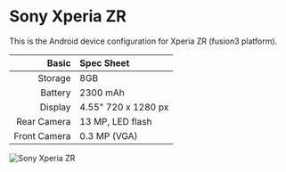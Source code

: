 Sony Xperia ZR
==============

This is the Android device configuration for Xperia ZR (fusion3 platform).

Basic   | Spec Sheet
-------:|:-------------------------
Storage | 8GB
Battery | 2300 mAh
Display | 4.55" 720 x 1280 px
Rear Camera  | 13 MP, LED flash
Front Camera | 0.3 MP (VGA)

![Sony Xperia ZR](http://cdn2.gsmarena.com/vv/pics/sony/sony-xperia-zr-1.jpg "Sony Xperia ZR in black")
